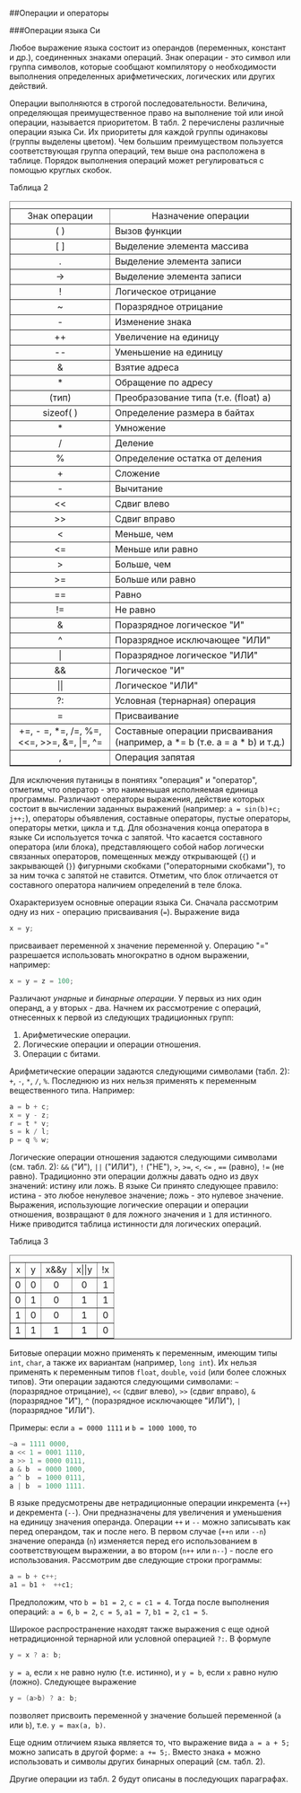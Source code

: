 ##Операции и операторы

###Операции языка Си

Любое выражение языка состоит из операндов (переменных, констант и др.), соединенных знаками операций. Знак операции - это символ или группа символов, которые сообщают компилятору о необходимости выполнения определенных арифметических, логических или других действий.

Операции выполняются в строгой последовательности. Величина, определяющая преимущественное право на выполнение той или иной операции, называется приоритетом. В табл. 2 перечислены различные операции языка Си. Их приоритеты для каждой группы одинаковы (группы выделены цветом). Чем большим преимуществом пользуется соответствующая группа операций, тем выше она расположена в таблице. Порядок выполнения операций может регулироваться с помощью круглых скобок.

Таблица 2                              

<center>

<table border="1" cellspacing="1" cellpadding="3"><caption></caption>

<tbody>

<tr>

<td align="center">Знак операции</td>

<td align="center">Назначение операции</td>

</tr>

<tr>

<td align="center">( )</td>

<td>Вызов функции</td>

</tr>

<tr>

<td align="center">[ ]</td>

<td>Выделение элемента массива</td>

</tr>

<tr>

<td align="center">.</td>

<td>Выделение элемента записи</td>

</tr>

<tr>

<td align="center">-&gt;</td>

<td>Выделение элемента записи</td>

</tr>

<tr>

<td align="center">!</td>

<td>Логическое отрицание</td>

</tr>

<tr>

<td align="center">~</td>

<td>Поразрядное отрицание</td>

</tr>

<tr>

<td align="center">-</td>

<td>Изменение знака</td>

</tr>

<tr>

<td align="center">++</td>

<td>Увеличение на единицу</td>

</tr>

<tr>

<td align="center">--</td>

<td>Уменьшение на единицу</td>

</tr>

<tr>

<td align="center">&</td>

<td>Взятие адреса</td>

</tr>

<tr>

<td align="center">*</td>

<td>Обращение по адресу</td>

</tr>

<tr>

<td align="center">(тип)</td>

<td>Преобразование типа (т.е. (float) a)</td>

</tr>

<tr>

<td align="center">sizeof( )</td>

<td>Определение размера в байтах</td>

</tr>

<tr>

<td align="center">*</td>

<td>Умножение</td>

</tr>

<tr>

<td align="center">/</td>

<td>Деление</td>

</tr>

<tr>

<td align="center">%</td>

<td>Определение остатка от деления</td>

</tr>

<tr>

<td align="center">+</td>

<td>Сложение</td>

</tr>

<tr>

<td align="center">-</td>

<td>Вычитание</td>

</tr>

<tr>

<td align="center">&lt;&lt;</td>

<td>Сдвиг влево</td>

</tr>

<tr>

<td align="center">&gt;&gt;</td>

<td>Сдвиг вправо</td>

</tr>

<tr>

<td align="center">&lt;</td>

<td>Меньше, чем</td>

</tr>

<tr>

<td align="center">&lt;=</td>

<td>Меньше или равно</td>

</tr>

<tr>

<td align="center">&gt;</td>

<td>Больше, чем</td>

</tr>

<tr>

<td align="center">&gt;=</td>

<td>Больше или равно</td>

</tr>

<tr>

<td align="center">==</td>

<td>Равно</td>

</tr>

<tr>

<td align="center">!=</td>

<td>Не равно</td>

</tr>

<tr>

<td align="center">&</td>

<td>Поразрядное логическое "И"</td>

</tr>

<tr>

<td align="center">^</td>

<td>Поразрядное исключающее "ИЛИ"</td>

</tr>

<tr>

<td align="center">|</td>

<td>Поразрядное логическое "ИЛИ"</td>

</tr>

<tr>

<td align="center">&&</td>

<td>Логическое "И"</td>

</tr>

<tr>

<td align="center">||</td>

<td>Логическое "ИЛИ"</td>

</tr>

<tr>

<td align="center">?:</td>

<td>Условная (тернарная) операция</td>

</tr>

<tr>

<td align="center">=</td>

<td>Присваивание</td>

</tr>

<tr>

<td align="center">+=, - =, *=, /=, %=, &lt;&lt;=,
&gt;&gt;=, &=, |=, ^=</td>

<td>Составные операции присваивания (например, а *= b
(т.е. a = a * b) и т.д.)</td>

</tr>

<tr>

<td align="center">,</td>

<td>Операция запятая</td>

</tr>

</tbody>

</table>

</center>

Для исключения путаницы в понятиях "операция" и "оператор", отметим, что оператор - это наименьшая исполняемая единица программы. Различают операторы выражения, действие которых состоит в вычислении заданных выражений (например: `a = sin(b)+c; j++;`), операторы объявления, составные операторы, пустые операторы, операторы метки, цикла и т.д. Для обозначения конца оператора в языке Си используется точка с запятой. Что касается составного оператора (или блока), представляющего собой набор логически связанных операторов, помещенных между открывающей (`{`) и закрывающей (`}`) фигурными скобками ("операторными скобками"), то за ним точка с запятой не ставится. Отметим, что блок отличается от составного оператора наличием определений в теле блока.

Охарактеризуем основные операции языка Си. Сначала рассмотрим одну из них - операцию присваивания (`=`). Выражение вида

```c
х = у;
```

присваивает переменной х значение переменной у. Операцию "=" разрешается использовать многократно в одном выражении, например:

```c
x = y = z = 100;
```

Различают _унарные_ и _бинарные операции_. У первых из них один операнд, а у вторых - два. Начнем их рассмотрение с операций, отнесенных к первой из следующих традиционных групп:

1.  Арифметические операции.
2.  Логические операции и операции отношения.
3.  Операции с битами.

Арифметические операции задаются следующими символами (табл. 2): `+`, `-`, `*`, `/`, `%`. Последнюю из них нельзя применять к переменным вещественного типа. Например:

```c
a = b + c;
x = y - z;
r = t * v;
s = k / l;
p = q % w;
```

Логические операции отношения задаются следующими символами (см. табл. 2): `&&` ("И"), `||` ("ИЛИ"), `!` ("НЕ"), `>`, `>=`, `<`, `<=` , `==` (равно), `!=` (не равно). Традиционно эти операции должны давать одно из двух значений: истину или ложь. В языке Си принято следующее правило: истина - это любое ненулевое значение; ложь - это нулевое значение. Выражения, использующие логические операции и операции отношения, возвращают `0` для ложного значения и `1` для истинного. Ниже приводится таблица истинности для логических операций.

Таблица 3                                                    

<center>

<table border="1" cellspacing="1" cellpadding="3" width="30%"><caption></caption>

<tbody>

<tr>

<td align="center">x</td>

<td align="center">y</td>

<td align="center">x&&y</td>

<td align="center">x||y</td>

<td align="center">!x</td>

</tr>

<tr>

<td align="center">0</td>

<td align="center">0</td>

<td align="center">0</td>

<td align="center">0</td>

<td align="center">1</td>

</tr>

<tr>

<td align="center">0</td>

<td align="center">1</td>

<td align="center">0</td>

<td align="center">1</td>

<td align="center">1</td>

</tr>

<tr>

<td align="center">1</td>

<td align="center">0</td>

<td align="center">0</td>

<td align="center">1</td>

<td align="center">0</td>

</tr>

<tr>

<td align="center">1</td>

<td align="center">1</td>

<td align="center">1</td>

<td align="center">1</td>

<td align="center">0</td>

</tr>

</tbody>

</table>

</center>

Битовые операции можно применять к переменным, имеющим типы `int`, `char`, а также их вариантам (например, `long int`). Их нельзя применять к переменным типов `float`, `double`, `void` (или более сложных типов). Эти операции задаются следующими символами: `~` (поразрядное отрицание), `<<` (сдвиг влево), `>>` (сдвиг вправо), `&` (поразрядное "И"), `^` (поразрядное исключающее "ИЛИ"), `|` (поразрядное "ИЛИ").

Примеры: если `a = 0000 1111` и `b = 1000 1000`, то

```c
~a = 1111 0000,
a << 1 = 0001 1110,
a >> 1 = 0000 0111,
a & b  = 0000 1000,
a ^ b  = 1000 0111,
a | b  = 1000 1111.
```

В языке предусмотрены две нетрадиционные операции инкремента (`++`) и декремента (`--`). Они предназначены для увеличения и уменьшения на единицу значения операнда. Операции `++` и `--` можно записывать как перед операндом, так и после него. В первом случае (`++n` или `--n`) значение операнда (`n`) изменяется перед его использованием в соответствующем выражении, а во втором (`n++` или `n--`) - после его использования. Рассмотрим две следующие строки программы:

```c
a = b + c++;
a1 = b1 +  ++c1;
```

Предположим, что `b = b1 = 2`, `c = c1 = 4`\. Тогда после выполнения операций: `a = 6`, `b = 2`, `c = 5`, `a1 = 7`, `b1 = 2`, `c1 = 5`\.

Широкое распространение находят также выражения с еще одной нетрадиционной тернарной или условной операцией `?:`. В формуле

```c
y = x ? a: b;
```

`y = a`, если `x` не равно нулю (т.е. истинно), и `y = b`, если `х` равно нулю (ложно). Следующее выражение

```c
y = (a>b) ? a: b;
```

позволяет присвоить переменной у значение большей переменной (`а` или `b`), т.е. `y = max(a, b)`.

Еще одним отличием языка является то, что выражение вида `а = а + 5;` можно записать в другой форме: `a += 5;`. Вместо знака + можно использовать и символы других бинарных операций (см. табл. 2).

Другие операции из табл. 2 будут описаны в последующих параграфах.